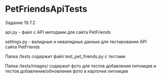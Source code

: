 # PetFriendsApiTests
Задание 19.7.2

api.py - файл с API методами для сайта PetFriends

settings.py - валидные и невалидные данные для тестирования API сайта PetFriends

Папка /tests содержит файл test_pet_friends.py с тестами

Папка /tests/images/ содержит фото для тестов добавления питомцев и тестов добавления/обновления фото в карточке питомцев
